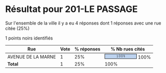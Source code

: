 # Résultat pour 201-LE PASSAGE

Sur l'ensemble de la ville il y a eu 4 réponses dont 1 réponses avec une rue citée (25%)

1 points noirs identifiés

| Rue | Vote | % réponses | % Nb rues cités|
|-----|------|------------|----------------|
| AVENUE DE LA MARNE | 1 | 25% | <img src="../../img/bar_100.gif" />&nbsp;100%|
| **Total** | 1 | 25% | 100%|
